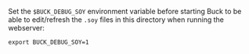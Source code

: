 Set the `$BUCK_DEBUG_SOY` environment variable before starting Buck
to be able to edit/refresh the `.soy` files in this directory when running the
webserver:

    export BUCK_DEBUG_SOY=1
